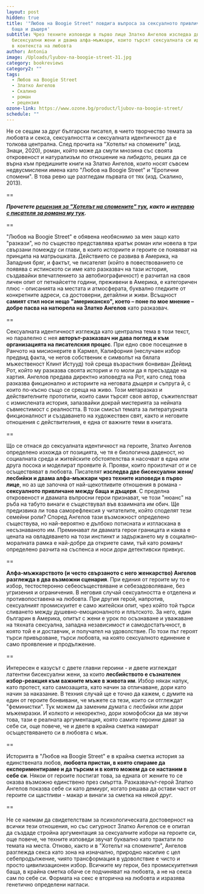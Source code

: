 ```yaml
---
layout: post
hidden: true
title: '"Любов на Boogie Street" повдига въпроса за сексуалното привличане между
  баща и дъщеря'
subtitle: Чрез техните изповеди в първо лице Златко Ангелов изследва две
  бисексуални жени и двама алфа-мъжкари, които търсят сексуалната си идентичност
  в контекста на любовта
author: Antonia
image: /Uploads/lyubov-na-boogie-street-31.jpg
category: bookreviews
category2: ""
tags:
  - Любов на Boogie Street
  - Златко Ангелов
  - Скалино
  - роман
  - рецензия
ozone-link: https://www.ozone.bg/product/ljubov-na-boogie-street/
schedule: ""
---
```

Не се сещам за друг български писател, в чието творчество темата за любовта и секса, сексуалността и сексуалната идентичност да е толкова централна. След прочита на "Хотелът на спомените" (изд. Знаци, 2020), роман, който може да смути мнозина със своята откровеност и натурализъм по отношение на либидото, реших да се върна към предишните книги на Златко Ангелов, които носят съвсем недвусмислени имена като "Любов на Boogie Street" и "Еротични спомени". В това ревю ще разгледам първата от тях (изд. Скалино, 2013).

\==

***Прочетете [рецензия за "Хотелът на спомените" тук](https://literaturnirazgovori.com/bookreviews/2020/01/14/11-31-%D1%80%D0%B5%D1%86%D0%B5%D0%BD%D0%B7%D0%B8%D1%8F-%D1%85%D0%BE%D1%82%D0%B5%D0%BB%D1%8A%D1%82-%D0%BD%D0%B0-%D1%81%D0%BF%D0%BE%D0%BC%D0%B5%D0%BD%D0%B8%D1%82%D0%B5-%D0%BD%D0%B0-%D0%B7%D0%BB%D0%B0%D1%82%D0%BA%D0%BE-%D0%B0%D0%BD%D0%B3%D0%B5%D0%BB%D0%BE%D0%B2-%D1%80%D0%B0%D1%81%D0%BE%D0%B2-%D1%80%D0%BE%D0%BC%D0%B0%D0%BD-%D0%B7%D0%B0-%D0%BB%D0%B8%D0%B1%D0%B8%D0%B4%D0%BE%D1%82%D0%BE-%D0%BA%D0%BE%D0%B5%D1%82%D0%BE-%D1%81%D1%8A%D0%B7%D0%B8%D0%B4%D0%B0%D0%B2%D0%B0-%D0%B8-%D1%80%D1%83%D1%88%D0%B8.html), както и [интервю с писателя за романа му тук](https://literaturnirazgovori.com/interviews/2020/01/28/11-17-%D0%B7%D0%BB%D0%B0%D1%82%D0%BA%D0%BE-%D0%B0%D0%BD%D0%B3%D0%B5%D0%BB%D0%BE%D0%B2-%D0%B7%D0%B0-%D1%81%D0%B5%D0%BA%D1%81%D1%83%D0%B0%D0%BB%D0%BD%D0%BE%D1%81%D1%82%D1%82%D0%B0-%D0%B8-%D1%81%D0%B5%D0%BA%D1%81%D0%B8%D0%B7%D0%BC%D0%B0-%D0%B2%D0%BB%D0%B0%D1%81%D1%82%D1%82%D0%B0-%D0%B8-%D0%B1%D0%B0%D1%89%D0%B8%D0%BD%D1%81%D1%82%D0%B2%D0%BE%D1%82%D0%BE-%D0%BA%D0%BE%D0%BC%D1%83%D0%BD%D0%B8%D0%B7%D0%BC%D0%B0-%D0%B8-%D1%81%D1%8A%D0%B2%D1%80%D0%B5%D0%BC%D0%B5%D0%BD%D0%BD%D0%B0%D1%82%D0%B0-%D0%BB%D0%B8%D1%82%D0%B5%D1%80%D0%B0%D1%82%D1%83%D1%80%D0%B0.html).***

\==

"Любов на Boogie Street" е обявена необяснимо за мен защо като "разкази", но по същество представлява кратък роман или новела в три свързани помежду си глави, в които историите и героите се появяват на принципа на матрьошката. Действието се развива в Америка, на Западния бряг, и фактът, че писателят (който в повествованието се появява с истинското си име като разказвач на тази история, създавайки впечатлението за автобиографичност) е разчитал на своя личен опит от петнайсетте години, преживени в Америка, е категоричен плюс - описанията на местата и атмосферата, буквално гледките от конкретните адреси, са достоверни, детайлни и живи. Всъщност **самият стил носи нещо "американско", което – поне по мое мнение – добре пасва на натюрела на Златко Ангелов** като разказвач.

\==

Сексуалната идентичност изглежда като централна тема в този текст, но паралелно с нея **авторът-разказвач ни дава поглед и към организацията на писателския процес**. При едно свое посещение в Ранчото на мисионерите в Кармел, Калифорния (неслучаен избор предвид факта, че негов собственик е символът на бялата мъжественост Клинт Истууд) той среща възрастния бонвиван Дейвид Рот, който му разказва своята история и го моли да я пресъздаде на хартия. Ангелов предава директно изповедта на Рот, като след това разказва фикционално и историите на неговата дъщеря и съпруга й, с които по-късно също се среща на живо. Този метаразказ и действителните прототипи, които сами търсят своя автор, съжителстват с измислената история, запазвайки докрай мистерията за нейната съвместимост с реалността. В този смисъл темата за литературната фикционалност и създаването на художествен свят, както и неговите отношения с действителния, е една от важните теми в книгата.

\==

Що се отнася до сексуалната идентичност на героите, Златко Ангелов определено изхожда от позицията, че тя е биологична даденост, но социалната среда и житейските обстоятелства я насочват в една или друга посока и моделират проявите й. Прояви, които произтичат от и се осъществяват в любовта. Писателят **изследва две бисексуални жени/лесбийки и двама алфа-мъжкари чрез техните изповеди в първо лице**, но аз ще започна от най-щекотливите отношения в романа - **сексуалното привличане между баща и дъщеря**. С пределна откровеност и двамата въпросни герои признават, че този "нюанс" на ръба на табуто винаги е съществувал във взаимната им обич. Ще предизвика ли това саморефлексия у читателите, който споделят тези семейни роли? Според Ангелов тази възможност определено съществува, но най-вероятно е дълбоко потисната и изтласкана в несъзнаваното им. Преминават ли двамата герои границата и каква е цената на овладяването на този инстинкт и задържането му в социално-моралната рамка е най-добре да откриете сами, тъй като романът определено разчита на съспенса и носи дори детективски привкус.

\==

**Алфа-мъжкарството (и често свързаното с него женкарство) Ангелов разглежда в два възможни сценария**. При единия от героите му то е избор, тестостеронно себеосъществяване и себезадоволяване, без угризения и ограничения. В неговия случай сексуалността е отделена и противопоставена на любовта. При другия герой, напротив, сексуалният промискуитет е само житейски опит, чрез който той търси сливането между душевно-емоционалното и плътското. За него, един българин в Америка, опитът с жени е урок по осъзнаване и уважаване на тяхната сексуална, западна независимост и самодостатъчност, в която той е и доставчик, и получател на удоволствие. По този път героят търси привързване, търси любовта, на която сексуалното единение е само проявление и продължение.

\==

Интересен е казусът с двете главни героини - и двете изглеждат латентни бисексуални жени, за които **лесбийството е съзнателен избор-реакция към важните мъже в живота им**. Избор някак напук, като протест, като самозащита, като начин за отличаване, дори като начин за наказание. В техния случай ще е точно да кажем, с думите на един от героите бонвивани, че мъжете са тези, които си отглеждат "феминистки". Тук можем да заменим думата с лесбийки или дори мъжемразки. И колкото и некоректно, дори хомофобски да ми звучи това, тази е реалната аргументация, която самите героини дават за себе си, още повече, че и двете в крайна сметка намират осъществяването си в любовта с мъж.

\==

Историята в "Любов на Boogie Street" е в крайна сметка история за единствената любов, **любовта пристан, в която спираме да експериментираме и да търсим и в която можем да се настаним в себе си**. Някои от героите постигат това, за едната от жените то се оказва възможно единствено през смъртта. Разказвачът-герой Златко Ангелов показва себе си като демиург, когато решава да остави част от героите си щастливи - макар и винаги за сметка на някой друг.

\==\
\
Не се наемам да свидетелствам за психологическата достоверност на всички тези отношения, но със сигурност Златко Ангелов се е опитал да създаде стройна аргументация за сексуалните избори на героите си, още повече, че техните изповеди звучат буквално като трактати по темата на места. Отново, както и в "Хотелът на спомените", Ангелов разглежда секса като зона на изначално, природно насилие с цел себепродължение, чиято трансформация в удоволствие е чисто и просто цивилизационен избор. Всичките му герои, без промискуитетния баща, в крайна сметка обаче се подчиняват на любовта, а не на секса сам по себе си. Формата на секс е вторична на любовта и изразява генетично определени нагласи.